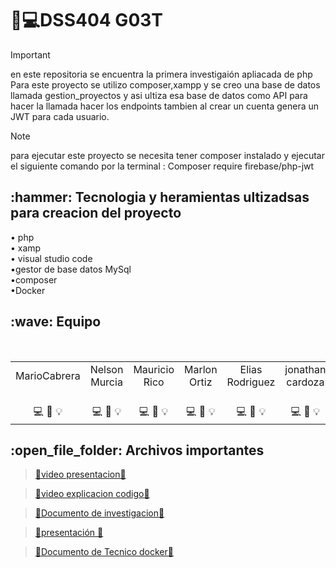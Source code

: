 
#  🔵💻DSS404 G03T

> [!IMPORTANT]
> en este repositoria se encuentra la primera investigaión apliacada de php
>  Para este proyecto se utilizo composer,xampp y se creo una base de datos llamada gestion_proyectos y asi ultiza esa
base de datos como API para hacer la llamada hacer los endpoints tambien al crear un cuenta genera un JWT para cada usuario.
> <br>



> [!NOTE]
> para ejecutar este proyecto se necesita tener composer instalado
> y ejecutar el siguiente comando por la terminal : Composer require firebase/php-jwt

<h2>:hammer: Tecnologia y heramientas ultizadsas para creacion del proyecto </h2> 
•	php
<br>
•	xamp
<br>
•	visual studio code
<br>
•gestor de base datos MySql
<br>
•composer
<br>
•Docker
<br>


<h2>:wave: Equipo </h2>
<div style={padding: 10px}>
  <table style={margin: 0 auto}>
  <tr align="center">
   <td>MarioCabrera</td>
    <td>Nelson Murcia</td>
    <td>Mauricio Rico </td>
    <td>Marlon Ortiz</td>
    <td>Elias Rodriguez</td>
     <td>jonathan cardoza</td>

  </tr>
    <tr align="center">
    <td> <br> :computer: :art: :bulb:</td>
    <td><br> :computer: :wrench: :bulb:</td>
    <td> <br>:computer: :art: :bulb:</td>
    <td> <br> :computer: :art: :bulb:</td>
    <td><br>:computer: :wrench: :bulb:</td>
    <td><br> :computer: :art: :bulb:</td>
  </tr>
</table>
</div>




<h2>:open_file_folder: Archivos importantes </h2>



> [📌video presentacion🎥](https://drive.google.com/file/d/1uDuccge5FHWqeVLNMGV-nvFMoVtUVRPW/view?usp=drive_link)

> [📌video explicacion codigo🎥](https://drive.google.com/file/d/1oiw3MP9uhXKH33bWvomckjfgA1Il8Vku/view) 


> [📌Documento  de investigacion📖](https://drive.google.com/file/d/1J0ioBZ9mDTs3Pkn3iiErLCtl7L_1KL-A/view?usp=sharing)

> [📌presentación  📖](https://docs.google.com/presentation/d/1Py_nOesNiBUSLKX-Xrw9vNUTbRHBHTPT/edit?usp=sharing&ouid=102017508868576383953&rtpof=true&sd=true)

> [📌Documento  de Tecnico docker📖](https://drive.google.com/file/d/1N7qtQ8A57JxLlyX6JkkXxqT229ixj8SA/view?usp=sharing)




